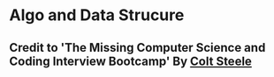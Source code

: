 # Algo and Data Strucure

## Credit to 'The Missing Computer Science and Coding Interview Bootcamp' By [Colt Steele](https://www.youtube.com/c/ColtSteeleCode)
